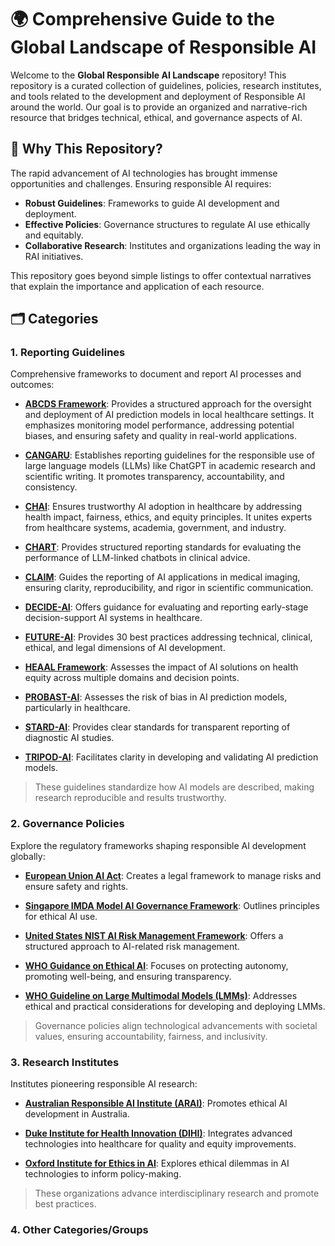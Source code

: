 
# 🌍 Comprehensive Guide to the Global Landscape of Responsible AI

Welcome to the **Global Responsible AI Landscape** repository! This repository is a curated collection of guidelines, policies, research institutes, and tools related to the development and deployment of Responsible AI around the world. Our goal is to provide an organized and narrative-rich resource that bridges technical, ethical, and governance aspects of AI.

## 📌 Why This Repository?

The rapid advancement of AI technologies has brought immense opportunities and challenges. Ensuring responsible AI requires:

- **Robust Guidelines**: Frameworks to guide AI development and deployment.
- **Effective Policies**: Governance structures to regulate AI use ethically and equitably.
- **Collaborative Research**: Institutes and organizations leading the way in RAI initiatives.

This repository goes beyond simple listings to offer contextual narratives that explain the importance and application of each resource.

## 🗂️ Categories

### 1. Reporting Guidelines

Comprehensive frameworks to document and report AI processes and outcomes:

- **[ABCDS Framework](#)**: Provides a structured approach for the oversight and deployment of AI prediction models in local healthcare settings. It emphasizes monitoring model performance, addressing potential biases, and ensuring safety and quality in real-world applications.

- **[CANGARU](#)**: Establishes reporting guidelines for the responsible use of large language models (LLMs) like ChatGPT in academic research and scientific writing. It promotes transparency, accountability, and consistency.

- **[CHAI](#)**: Ensures trustworthy AI adoption in healthcare by addressing health impact, fairness, ethics, and equity principles. It unites experts from healthcare systems, academia, government, and industry.

- **[CHART](#)**: Provides structured reporting standards for evaluating the performance of LLM-linked chatbots in clinical advice.

- **[CLAIM](#)**: Guides the reporting of AI applications in medical imaging, ensuring clarity, reproducibility, and rigor in scientific communication.

- **[DECIDE-AI](#)**: Offers guidance for evaluating and reporting early-stage decision-support AI systems in healthcare.

- **[FUTURE-AI](#)**: Provides 30 best practices addressing technical, clinical, ethical, and legal dimensions of AI development.

- **[HEAAL Framework](#)**: Assesses the impact of AI solutions on health equity across multiple domains and decision points.

- **[PROBAST-AI](#)**: Assesses the risk of bias in AI prediction models, particularly in healthcare.

- **[STARD-AI](#)**: Provides clear standards for transparent reporting of diagnostic AI studies.

- **[TRIPOD-AI](#)**: Facilitates clarity in developing and validating AI prediction models.

> These guidelines standardize how AI models are described, making research reproducible and results trustworthy.

### 2. Governance Policies

Explore the regulatory frameworks shaping responsible AI development globally:

- **[European Union AI Act](#)**: Creates a legal framework to manage risks and ensure safety and rights.

- **[Singapore IMDA Model AI Governance Framework](#)**: Outlines principles for ethical AI use.

- **[United States NIST AI Risk Management Framework](#)**: Offers a structured approach to AI-related risk management.

- **[WHO Guidance on Ethical AI](#)**: Focuses on protecting autonomy, promoting well-being, and ensuring transparency.

- **[WHO Guideline on Large Multimodal Models (LMMs)](#)**: Addresses ethical and practical considerations for developing and deploying LMMs.

> Governance policies align technological advancements with societal values, ensuring accountability, fairness, and inclusivity.

### 3. Research Institutes

Institutes pioneering responsible AI research:

- **[Australian Responsible AI Institute (ARAI)](#)**: Promotes ethical AI development in Australia.

- **[Duke Institute for Health Innovation (DIHI)](#)**: Integrates advanced technologies into healthcare for quality and equity improvements.

- **[Oxford Institute for Ethics in AI](#)**: Explores ethical dilemmas in AI technologies to inform policy-making.

> These organizations advance interdisciplinary research and promote best practices.

### 4. Other Categories/Groups
